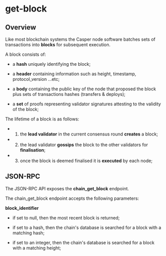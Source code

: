 # get-block

## Overview

Like most blockchain systems the Casper node software batches sets of transactions into **blocks** for subsequent execution.  

A block consists of: 

- a **hash** uniquely identifying the block;

- a **header** containing information such as height, timestamp, protocol_version ...etc;

- a **body** containing the public key of the node that proposed the block plus sets of transactions hashes (transfers & deploys);

- a **set** of proofs representing validator signatures attesting to the validity of the block; 

The lifetime of a block is as follows:

- 1. the **lead validator** in the current consensus round **creates** a block;

- 2. the lead validator **gossips** the block to the other validators for **finalisation**;

- 3. once the block is deemed finalised it is **executed** by each node;

## JSON-RPC

The JSON-RPC API exposes the **chain_get_block** endpoint.

The chain_get_block endpoint accepts the following parameters:

**block_identifier**

- if set to null, then the most recent block is returned;

- if set to a hash, then the chain's database is searched for a block with a matching hash;

- if set to an integer, then the chain's database is searched for a block with a matching height;
